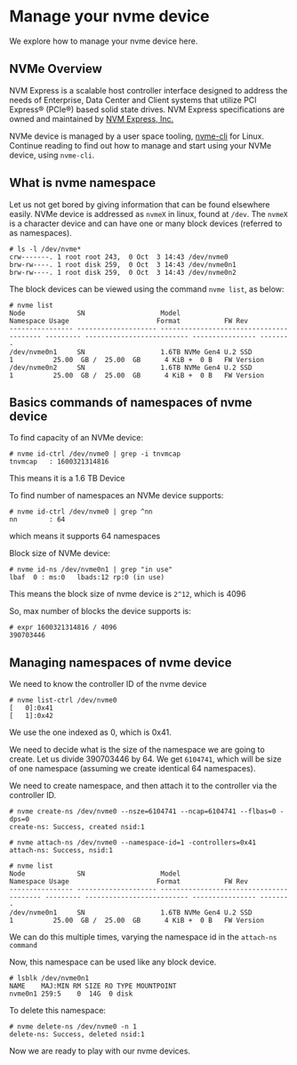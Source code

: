 # Manage your nvme device #

We explore how to manage your nvme device here.

## NVMe Overview ##

NVM Express is a scalable host controller interface designed to address the needs of Enterprise, Data Center and Client systems that utilize PCI Express® (PCIe®) based solid state drives.
NVM Express specifications are owned and maintained by [NVM Express, Inc.](https://nvmexpress.org)

NVMe device is managed by a user space tooling, [nvme-cli](https://github.com/linux-nvme/nvme-cli) for Linux.
Continue reading to find out how to manage and start using your NVMe device, using `nvme-cli`.

## What is nvme namespace ##

Let us not get bored by giving information that can be found elsewhere easily.
NVMe device is addressed as `nvmeX` in linux, found at `/dev`.
The `nvmeX` is a character device and can have one or many block devices (referred to as namespaces).

```
# ls -l /dev/nvme*
crw-------. 1 root root 243,  0 Oct  3 14:43 /dev/nvme0
brw-rw----. 1 root disk 259,  0 Oct  3 14:43 /dev/nvme0n1
brw-rw----. 1 root disk 259,  0 Oct  3 14:43 /dev/nvme0n2
```

The block devices can be viewed using the command `nvme list`, as below:

```
# nvme list
Node             SN                   Model                                    Namespace Usage                      Format           FW Rev  
---------------- -------------------- ---------------------------------------- --------- -------------------------- ---------------- --------
/dev/nvme0n1     SN                   1.6TB NVMe Gen4 U.2 SSD                  1          25.00  GB /  25.00  GB      4 KiB +  0 B   FW Version
/dev/nvme0n2     SN                   1.6TB NVMe Gen4 U.2 SSD                  1          25.00  GB /  25.00  GB      4 KiB +  0 B   FW Version
```

## Basics commands of namespaces of nvme device ##

To find capacity of an NVMe device:
```
# nvme id-ctrl /dev/nvme0 | grep -i tnvmcap
tnvmcap   : 1600321314816
```
This means it is a 1.6 TB Device


To find number of namespaces an NVMe device supports:
```
# nvme id-ctrl /dev/nvme0 | grep ^nn
nn        : 64
```
which means it supports 64 namespaces


Block size of NVMe device:
```
# nvme id-ns /dev/nvme0n1 | grep "in use"
lbaf  0 : ms:0   lbads:12 rp:0 (in use)
```
This means the block size of nvme device is `2^12`, which is 4096

So, max number of blocks the device supports is:
```
# expr 1600321314816 / 4096
390703446
```


## Managing namespaces of nvme device ##

We need to know the controller ID of the nvme device
```
# nvme list-ctrl /dev/nvme0
[   0]:0x41
[   1]:0x42
```
We use the one indexed as 0, which is 0x41.

We need to decide what is the size of the namespace we are going to create. Let us divide 390703446 by 64.
We get `6104741`, which will be size of one namespace (assuming we create identical 64 namespaces).

We need to create namespace, and then attach it to the controller via the controller ID.
```
# nvme create-ns /dev/nvme0 --nsze=6104741 --ncap=6104741 --flbas=0 -dps=0
create-ns: Success, created nsid:1

# nvme attach-ns /dev/nvme0 --namespace-id=1 -controllers=0x41
attach-ns: Success, nsid:1

# nvme list
Node             SN                   Model                                    Namespace Usage                      Format           FW Rev  
---------------- -------------------- ---------------------------------------- --------- -------------------------- ---------------- --------
/dev/nvme0n1     SN                   1.6TB NVMe Gen4 U.2 SSD                  1          25.00  GB /  25.00  GB      4 KiB +  0 B   FW Version

```
We can do this multiple times, varying the namespace id in the `attach-ns command`


Now, this namespace can be used like any block device.
```
# lsblk /dev/nvme0n1
NAME    MAJ:MIN RM SIZE RO TYPE MOUNTPOINT
nvme0n1 259:5    0  14G  0 disk
```

To delete this namespace:
```
# nvme delete-ns /dev/nvme0 -n 1
delete-ns: Success, deleted nsid:1
```

Now we are ready to play with our nvme devices.
